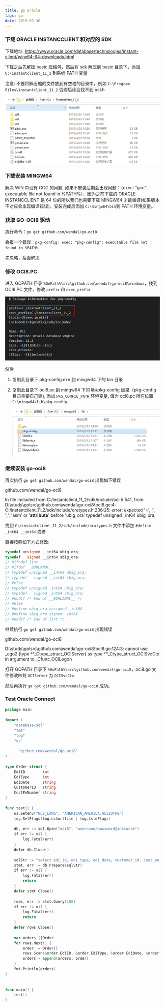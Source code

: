 ```yaml
---
title: go oracle
tags: go
date: 2019-09-30
---
```


### 下载 ORACLE INSTANCCLIENT 和对应的 SDK

下载地址: https://www.oracle.com/database/technologies/instant-client/winx64-64-downloads.html

下载之后先解压 basic 压缩包，然后将 sdk 解压到 basic 目录下，添加 `C:\instantclient_11_2` 到系统 PATH 变量

注意: 不要将解压缩的文件放到有空格的目录中，例如 `C:\Program Files\instantclient_11_2` 否则后续会找不到 oci.h

![1569836319598](go-oracle/1569836319598.png)

### 下载安装 MINGW64

解决 WIN 中没有 GCC 的问题, 如果不安装后期会出现问题：（exec: "gcc": executable file not found in %PATH%），因为之前下载的 ORACLE INSTANCCLIENT 是 64 位的所以我们也需要下载 MINGW64 才能编译(如果版本不对应会出现编译错误)。安装完成后添加 `C:\mingw64\bin`到 PATH 环境变量。

### 获取 GO-OCI8 驱动

执行命令：`go get github.com/wendal/go-oci8`

会报一个错误：`pkg-config: exec: "pkg-config": executable file not found in %PATH%`

先忽略，后面解决

### 修改 OCI8.PC

进入 GOPATH 目录 `%GoPath%\src\github.com\wendal\go-oci8\windows`，找到 OCI8.PC 文件，修改 `prefix` 和 `exec_prefix`

![1569837019951](go-oracle/1569837019951.png)

然后

1. 复制此目录下 pkg-config.exe 到 mingw64 下的 bin 目录

2. 复制此目录下 oci8.pc 到 mingw64 下的 lib/pkg-config 目录（pkg-config 目录需要自己建), 添加 `PKG_CONFIG_PATH` 环境变量, 值为 oci8.pc 所在位置 `C:\mingw64\lib\pkg-config`

   ![1569837340983](go-oracle/1569837340983.png)

### 继续安装 go-oci8

再次执行 `go get github.com/wendal/go-oci8` 出现如下错误

github.com/wendal/go-oci8

In file included from C:/instantclient_11_2/sdk/include/oci.h:541,
from D:\study\go\src\github.com\wendal\go-oci8\oci8.go:4:
C:/instantclient_11_2/sdk/include/oratypes.h:236:25: error: expected '=', ',', ';', 'asm' or '**attribute**' before 'ubig_ora'
typedef unsigned \_int64 ubig_ora;

找到 `C:/instantclient_11_2/sdk/include/oratypes.h` 文件中添加 `#define _int64 __int64` 或者

直接按照如下方式修改:

```c
typedef unsigned __int64 ubig_ora;
typedef   signed __int64 sbig_ora;
// #ifndef lint
// #ifdef __BORLANDC__
// typedef unsigned __int64 ubig_ora;
// typedef   signed __int64 sbig_ora;
// #else
// typedef unsigned _int64 ubig_ora;
// typedef   signed _int64 sbig_ora;
// #endif /* End of __BORLANDC__ */
// #else
// #define ubig_ora unsigned _int64
// #define sbig_ora signed _int64
// #endif /* End of lint */
```

继续执行 `go get github.com/wendal/go-oci8` 出现错误

github.com/wendal/go-oci8

D:\study\go\src\github.com\wendal\go-oci8\oci8.go:124:3: cannot use \_cgo2 (type **\_Ctype_struct_OCIServer) as type **\_Ctype_struct_OCISvcCtx in argument to \_Cfunc_OCILogon

打开 GOPATH 目录下 `%GoPath%\src\github.com\wendal\go-oci8`，oci8.go 文件修改四处 `OCIServer` 为 `OCISvcCtx`

然后再执行 `go get github.com/wendal/go-oci8` 成功。

### Test Oracle Connect

```go
package main

import (
	"database/sql"
	"fmt"
	"log"
	"os"

	_ "github.com/wendal/go-oci8"
)

type Order struct {
	EdiID        int
	EdiType      int
	EdiDate      string
	CustomerID   string
	CustPoNumber string
}

func test() {
	os.Setenv("NLS_LANG", "AMERICAN_AMERICA.AL32UTF8")
	log.SetFlags(log.Lshortfile | log.LstdFlags)

	db, err := sql.Open("oci8", "username/password@instance")
	if err != nil {
		log.Fatal(err)
	}
	defer db.Close()

	sqlStr := "select edi_id, edi_type, edi_date, customer_id, cust_po_number from som_edi_temp_h where edi_id < :edi_id" // 注意 oracle 占位符使用 : 不是 ?
	stmt, err := db.Prepare(sqlStr)
	if err != nil {
		log.Fatal(err)
		return
	}
	defer stmt.Close()

	rows, err := stmt.Query(100)
	if err != nil {
		log.Fatal(err)
		return
	}
	defer rows.Close()

	var orders []Order
	for rows.Next() {
		order := Order{}
		rows.Scan(&order.EdiID, &order.EdiType, &order.EdiDate, &order.CustomerID, &order.CustPoNumber)
		orders = append(orders, order)
	}
	fmt.Println(orders)
}


func main() {
	test()
}

```
